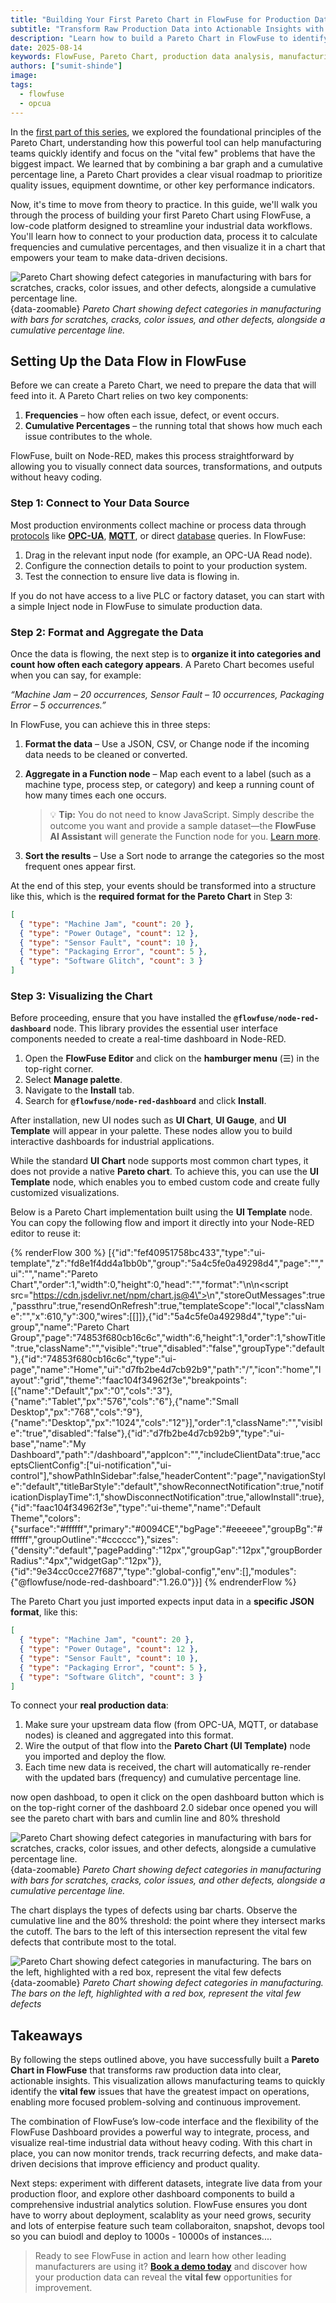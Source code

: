 ```yaml
---
title: "Building Your First Pareto Chart in FlowFuse for Production Data"
subtitle: "Transform Raw Production Data into Actionable Insights with a Visual Pareto Analysis"
description: "Learn how to build a Pareto Chart in FlowFuse to identify the vital few defects in your production data. Step-by-step guide with live data integration, visualization, and actionable insights."
date: 2025-08-14
keywords: FlowFuse, Pareto Chart, production data analysis, manufacturing analytics, Node-RED dashboard, industrial data visualization, defect tracking, real-time monitoring
authors: ["sumit-shinde"]
image: 
tags:
  - flowfuse
  - opcua
---
```


In the [first part of this series](/blog/2025/08/pareto-chart-manufacturing-guide/), we explored the foundational principles of the Pareto Chart, understanding how this powerful tool can help manufacturing teams quickly identify and focus on the "vital few" problems that have the biggest impact. We learned that by combining a bar graph and a cumulative percentage line, a Pareto Chart provides a clear visual roadmap to prioritize quality issues, equipment downtime, or other key performance indicators.

<!--more-->

Now, it's time to move from theory to practice. In this guide, we'll walk you through the process of building your first Pareto Chart using FlowFuse, a low-code platform designed to streamline your industrial data workflows. You'll learn how to connect to your production data, process it to calculate frequencies and cumulative percentages, and then visualize it in a chart that empowers your team to make data-driven decisions.

![Pareto Chart showing defect categories in manufacturing with bars for scratches, cracks, color issues, and other defects, alongside a cumulative percentage line.](./images/pareto-chart.png){data-zoomable}
_Pareto Chart showing defect categories in manufacturing with bars for scratches, cracks, color issues, and other defects, alongside a cumulative percentage line._

## Setting Up the Data Flow in FlowFuse

Before we can create a Pareto Chart, we need to prepare the data that will feed into it. A Pareto Chart relies on two key components:

1. **Frequencies** – how often each issue, defect, or event occurs.
2. **Cumulative Percentages** – the running total that shows how much each issue contributes to the whole.

FlowFuse, built on Node-RED, makes this process straightforward by allowing you to visually connect data sources, transformations, and outputs without heavy coding.

### Step 1: Connect to Your Data Source

Most production environments collect machine or process data through [protocols](/node-red/protocol/) like **[OPC-UA](/blog/2025/07/reading-and-writing-plc-data-using-opc-ua/)**, **[MQTT](/blog/2024/06/how-to-use-mqtt-in-node-red/)**, or direct [database](/node-red/database/) queries. In FlowFuse:

1. Drag in the relevant input node (for example, an OPC-UA Read node).
2. Configure the connection details to point to your production system.
3. Test the connection to ensure live data is flowing in.

If you do not have access to a live PLC or factory dataset, you can start with a simple Inject node in FlowFuse to simulate production data.

### Step 2: Format and Aggregate the Data

Once the data is flowing, the next step is to **organize it into categories and count how often each category appears**. A Pareto Chart becomes useful when you can say, for example:

*“Machine Jam – 20 occurrences, Sensor Fault – 10 occurrences, Packaging Error – 5 occurrences.”*

In FlowFuse, you can achieve this in three steps:

1. **Format the data** – Use a JSON, CSV, or Change node if the incoming data needs to be cleaned or converted.

2. **Aggregate in a Function node** – Map each event to a label (such as a machine type, process step, or category) and keep a running count of how many times each one occurs.

   > 💡 **Tip:** You do not need to know JavaScript. Simply describe the outcome you want and provide a sample dataset—the **FlowFuse AI Assistant** will generate the Function node for you. [Learn more](/blog/2025/07/flowfuse-ai-assistant-better-node-red-manufacturing/).

3. **Sort the results** – Use a Sort node to arrange the categories so the most frequent ones appear first.

At the end of this step, your events should be transformed into a structure like this, which is the **required format for the Pareto Chart** in Step 3:

```json
[
  { "type": "Machine Jam", "count": 20 },
  { "type": "Power Outage", "count": 12 },
  { "type": "Sensor Fault", "count": 10 },
  { "type": "Packaging Error", "count": 5 },
  { "type": "Software Glitch", "count": 3 }
]
```

### Step 3: Visualizing the Chart

Before proceeding, ensure that you have installed the **`@flowfuse/node-red-dashboard`** node. This library provides the essential user interface components needed to create a real-time dashboard in Node-RED.

1. Open the **FlowFuse Editor** and click on the **hamburger menu** (☰) in the top-right corner.
2. Select **Manage palette**.
3. Navigate to the **Install** tab.
4. Search for **`@flowfuse/node-red-dashboard`** and click **Install**.

After installation, new UI nodes such as **UI Chart**, **UI Gauge**, and **UI Template** will appear in your palette. These nodes allow you to build interactive dashboards for industrial applications.

While the standard **UI Chart** node supports most common chart types, it does not provide a native **Pareto chart**. To achieve this, you can use the **UI Template** node, which enables you to embed custom code and create fully customized visualizations.

Below is a Pareto Chart implementation built using the **UI Template** node. You can copy the following flow and import it directly into your Node-RED editor to reuse it:

{% renderFlow 300 %}
[{"id":"fef40951758bc433","type":"ui-template","z":"fd8e1f4dd4a1bb0b","group":"5a4c5fe0a49298d4","page":"","ui":"","name":"Pareto Chart","order":1,"width":0,"height":0,"head":"","format":"<template>\n    <canvas ref=\"chart\" />\n</template>\n\n<script src=\"https://cdn.jsdelivr.net/npm/chart.js@4\"></script>\n<script>\n    export default {\n        mounted() {\n            // Register a listener for incoming data from Node-RED\n            this.$socket.on('msg-input:' + this.id, this.onInput);\n            \n            // Check every 100ms if Chart.js is loaded, then draw the chart\n            let interval = setInterval(() => {\n                if (window.Chart) {\n                    clearInterval(interval);\n                    this.draw();\n                }\n            }, 100);\n        },\n        methods: {\n            draw() {\n                // Get the canvas element to draw the chart on\n                const ctx = this.$refs.chart;\n                \n                // Initialize the chart with no data\n                const chart = new Chart(ctx, {\n                    type: 'bar', // This is the default type\n                    data: {\n                        labels: [],\n                        datasets: []\n                    },\n                    options: {\n                        responsive: true,\n                        interaction: {\n                            mode: 'index',\n                            intersect: false,\n                        },\n                        scales: {\n                            // Left Y-axis for the bars (counts)\n                            y: {\n                                type: 'linear',\n                                display: true,\n                                position: 'left',\n                                title: {\n                                    display: true,\n                                    text: 'Frequency'\n                                },\n                                beginAtZero: true\n                            },\n                            // Right Y-axis for the cumulative line (percentages)\n                            y1: {\n                                type: 'linear',\n                                display: true,\n                                position: 'right',\n                                title: {\n                                    display: true,\n                                    text: 'Cumulative %'\n                                },\n                                // Do not display grid lines for this axis\n                                grid: {\n                                    drawOnChartArea: false,\n                                },\n                                // Ensure the percentage scale goes to 100%\n                                max: 100\n                            }\n                        }\n                    }\n                });\n                \n                // Make the chart object accessible to other methods\n                this.chart = chart;\n            },\n            onInput(msg) {\n                // Get the raw data from the incoming message payload\n                const rawData = msg.payload;\n\n                // Sort the data in descending order based on the count/value\n                rawData.sort((a, b) => b.count - a.count);\n\n                let cumulativeSum = 0;\n                const total = rawData.reduce((sum, item) => sum + item.count, 0);\n\n                const labels = [];\n                const barData = [];\n                const lineData = [];\n\n                // Process the sorted data to build chart datasets\n                rawData.forEach(item => {\n                    labels.push(item.type);\n                    barData.push(item.count);\n\n                    // Calculate cumulative sum and percentage\n                    cumulativeSum += item.count;\n                    const cumulativePercentage = (cumulativeSum / total) * 100;\n                    lineData.push(cumulativePercentage);\n                });\n\n                // Update the chart's data and labels\n                this.chart.data.labels = labels;\n                this.chart.data.datasets = [\n                    {\n                        type: 'bar',\n                        label: 'Frequency',\n                        data: barData,\n                        backgroundColor: 'rgba(54, 162, 235, 0.6)',\n                        yAxisID: 'y'\n                    },\n                    {\n                        type: 'line',\n                        label: 'Cumulative Percentage',\n                        data: lineData,\n                        borderColor: 'rgb(255, 99, 132)',\n                        backgroundColor: 'rgba(255, 99, 132, 0.4)',\n                        fill: false,\n                        yAxisID: 'y1'\n                    }\n                ];\n\n                // Redraw the chart to show the new data\n                this.chart.update();\n            }\n        }\n    }\n</script>","storeOutMessages":true,"passthru":true,"resendOnRefresh":true,"templateScope":"local","className":"","x":610,"y":300,"wires":[[]]},{"id":"5a4c5fe0a49298d4","type":"ui-group","name":"Pareto Chart Group","page":"74853f680cb16c6c","width":6,"height":1,"order":1,"showTitle":true,"className":"","visible":"true","disabled":"false","groupType":"default"},{"id":"74853f680cb16c6c","type":"ui-page","name":"Home","ui":"d7fb2be4d7cb92b9","path":"/","icon":"home","layout":"grid","theme":"faac104f34962f3e","breakpoints":[{"name":"Default","px":"0","cols":"3"},{"name":"Tablet","px":"576","cols":"6"},{"name":"Small Desktop","px":"768","cols":"9"},{"name":"Desktop","px":"1024","cols":"12"}],"order":1,"className":"","visible":"true","disabled":"false"},{"id":"d7fb2be4d7cb92b9","type":"ui-base","name":"My Dashboard","path":"/dashboard","appIcon":"","includeClientData":true,"acceptsClientConfig":["ui-notification","ui-control"],"showPathInSidebar":false,"headerContent":"page","navigationStyle":"default","titleBarStyle":"default","showReconnectNotification":true,"notificationDisplayTime":1,"showDisconnectNotification":true,"allowInstall":true},{"id":"faac104f34962f3e","type":"ui-theme","name":"Default Theme","colors":{"surface":"#ffffff","primary":"#0094CE","bgPage":"#eeeeee","groupBg":"#ffffff","groupOutline":"#cccccc"},"sizes":{"density":"default","pagePadding":"12px","groupGap":"12px","groupBorderRadius":"4px","widgetGap":"12px"}},{"id":"9e34cc0cce27f687","type":"global-config","env":[],"modules":{"@flowfuse/node-red-dashboard":"1.26.0"}}]
{% endrenderFlow %}

The Pareto Chart you just imported expects input data in a **specific JSON format**, like this:

```json
[
  { "type": "Machine Jam", "count": 20 },
  { "type": "Power Outage", "count": 12 },
  { "type": "Sensor Fault", "count": 10 },
  { "type": "Packaging Error", "count": 5 },
  { "type": "Software Glitch", "count": 3 }
]
```

To connect your **real production data**:

1. Make sure your upstream data flow (from OPC-UA, MQTT, or database nodes) is cleaned and aggregated into this format.
2. Wire the output of that flow into the **Pareto Chart (UI Template)** node you imported and deploy the flow.
3. Each time new data is received, the chart will automatically re-render with the updated bars (frequency) and cumulative percentage line.

now open dashboad, to open it click on the open dashboard button which is on the top-right corner of the dashboard 2.0 sidebar once opened you will see the pareto chart with bars and cumlin line and 80% threshold

![Pareto Chart showing defect categories in manufacturing with bars for scratches, cracks, color issues, and other defects, alongside a cumulative percentage line.](./images/pareto-chart.png){data-zoomable}
_Pareto Chart showing defect categories in manufacturing with bars for scratches, cracks, color issues, and other defects, alongside a cumulative percentage line._

The chart displays the types of defects using bar charts. Observe the cumulative line and the 80% threshold: the point where they intersect marks the cutoff. The bars to the left of this intersection represent the vital few defects that contribute most to the total.

![Pareto Chart showing defect categories in manufacturing. The bars on the left, highlighted with a red box, represent the vital few defects](./images/pareto-chart-decoded.png){data-zoomable}
_Pareto Chart showing defect categories in manufacturing. The bars on the left, highlighted with a red box, represent the vital few defects_

## Takeaways

By following the steps outlined above, you have successfully built a **Pareto Chart in FlowFuse** that transforms raw production data into clear, actionable insights. This visualization allows manufacturing teams to quickly identify the **vital few** issues that have the greatest impact on operations, enabling more focused problem-solving and continuous improvement.

The combination of FlowFuse’s low-code interface and the flexibility of the FlowFuse Dashboard provides a powerful way to integrate, process, and visualize real-time industrial data without heavy coding. With this chart in place, you can now monitor trends, track recurring defects, and make data-driven decisions that improve efficiency and product quality.

Next steps: experiment with different datasets, integrate live data from your production floor, and explore other dashboard components to build a comprehensive industrial analytics solution. FlowFuse ensures you dont have to worry about deployment, scalablity as your need grows, security and lots of enterpise feature such team collaboraiton, snapshot, devops tool so you can buiodl and deploy to 1000s - 10000s of instances....

> Ready to see FlowFuse in action and learn how other leading manufacturers are using it? **[Book a demo today](/book-demo/)** and discover how your production data can reveal the **vital few** opportunities for improvement.